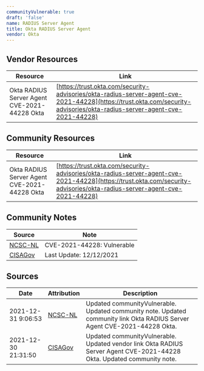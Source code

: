 ```yaml
---
communityVulnerable: true
draft: 'false'
name: RADIUS Server Agent
title: Okta RADIUS Server Agent
vendor: Okta
---
```


## Vendor Resources
| Resource | Link |
| --- | --- |
| Okta RADIUS Server Agent CVE-2021-44228  Okta | [https://trust.okta.com/security-advisories/okta-radius-server-agent-cve-2021-44228](https://trust.okta.com/security-advisories/okta-radius-server-agent-cve-2021-44228) |

## Community Resources
| Resource | Link |
| --- | --- |
| Okta RADIUS Server Agent CVE-2021-44228  Okta | [https://trust.okta.com/security-advisories/okta-radius-server-agent-cve-2021-44228](https://trust.okta.com/security-advisories/okta-radius-server-agent-cve-2021-44228) |

## Community Notes
| Source | Note |
| --- | --- |
| [NCSC-NL](https://github.com/NCSC-NL/log4shell/blob/main/software/README.md) | CVE-2021-44228: Vulnerable </ul> |
| [CISAGov](https://raw.githubusercontent.com/cisagov/log4j-affected-db/develop/README.md) | Last Update: 12/12/2021 |

## Sources
| Date | Attribution | Description |
| --- | --- | --- |
| 2021-12-31 9:06:53 | [NCSC-NL](https://github.com/NCSC-NL/log4shell/blob/main/software/README.md) | Updated communityVulnerable. Updated community note. Updated community link Okta RADIUS Server Agent CVE-2021-44228  Okta.  |
| 2021-12-30 21:31:50 | [CISAGov](https://raw.githubusercontent.com/cisagov/log4j-affected-db/develop/README.md) | Updated communityVulnerable. Updated vendor link Okta RADIUS Server Agent CVE-2021-44228  Okta. Updated community note.  |
